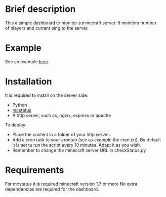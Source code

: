# Brief description
This a simple dashboard to monitor a minecraft server. It monitors number of players and current ping to the server.
# Example 
See an example [here](https://monitoring.haritzmedina.com/minecraft/).
# Installation
It is required to install on the server side:
* Python
* [mcstatus](https://github.com/Dinnerbone/mcstatus)
* A http server, such as, nginx, express or apache

To deploy:
* Place the content in a folder of your http server.
* Add a cron task to your crontab (see as example the cron.txt). By default it is set tu run the script every 10 minutes. Adapt it as you wish.
* Remember to change the minecraft server URL in checkStatus.py

# Requirements
For mcstatus it is required minecraft version 1.7 or more
No extra dependencies are required for the dashboard.

